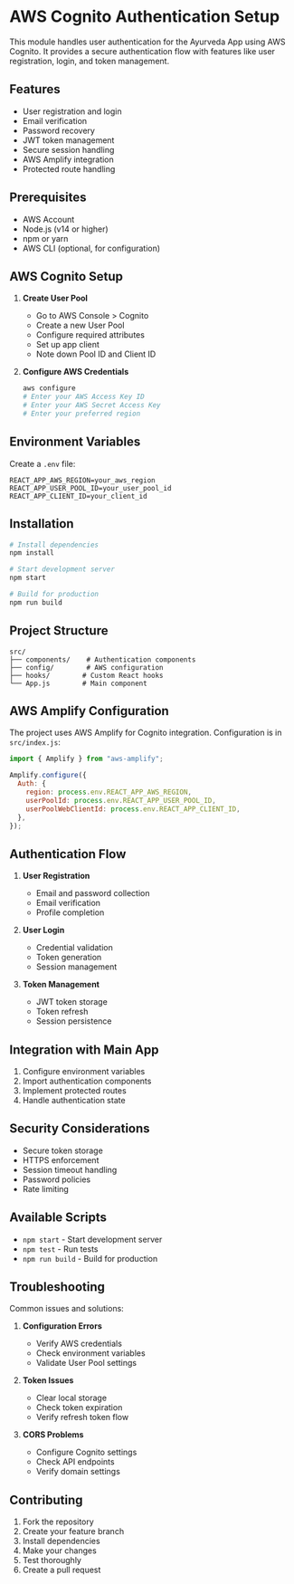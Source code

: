 # AWS Cognito Authentication Setup

This module handles user authentication for the Ayurveda App using AWS Cognito. It provides a secure authentication flow with features like user registration, login, and token management.

## Features

- User registration and login
- Email verification
- Password recovery
- JWT token management
- Secure session handling
- AWS Amplify integration
- Protected route handling

## Prerequisites

- AWS Account
- Node.js (v14 or higher)
- npm or yarn
- AWS CLI (optional, for configuration)

## AWS Cognito Setup

1. **Create User Pool**

   - Go to AWS Console > Cognito
   - Create a new User Pool
   - Configure required attributes
   - Set up app client
   - Note down Pool ID and Client ID

2. **Configure AWS Credentials**
   ```bash
   aws configure
   # Enter your AWS Access Key ID
   # Enter your AWS Secret Access Key
   # Enter your preferred region
   ```

## Environment Variables

Create a `.env` file:

```env
REACT_APP_AWS_REGION=your_aws_region
REACT_APP_USER_POOL_ID=your_user_pool_id
REACT_APP_CLIENT_ID=your_client_id
```

## Installation

```bash
# Install dependencies
npm install

# Start development server
npm start

# Build for production
npm run build
```

## Project Structure

```
src/
├── components/    # Authentication components
├── config/        # AWS configuration
├── hooks/        # Custom React hooks
└── App.js        # Main component
```

## AWS Amplify Configuration

The project uses AWS Amplify for Cognito integration. Configuration is in `src/index.js`:

```javascript
import { Amplify } from "aws-amplify";

Amplify.configure({
  Auth: {
    region: process.env.REACT_APP_AWS_REGION,
    userPoolId: process.env.REACT_APP_USER_POOL_ID,
    userPoolWebClientId: process.env.REACT_APP_CLIENT_ID,
  },
});
```

## Authentication Flow

1. **User Registration**

   - Email and password collection
   - Email verification
   - Profile completion

2. **User Login**

   - Credential validation
   - Token generation
   - Session management

3. **Token Management**
   - JWT token storage
   - Token refresh
   - Session persistence

## Integration with Main App

1. Configure environment variables
2. Import authentication components
3. Implement protected routes
4. Handle authentication state

## Security Considerations

- Secure token storage
- HTTPS enforcement
- Session timeout handling
- Password policies
- Rate limiting

## Available Scripts

- `npm start` - Start development server
- `npm test` - Run tests
- `npm run build` - Build for production

## Troubleshooting

Common issues and solutions:

1. **Configuration Errors**

   - Verify AWS credentials
   - Check environment variables
   - Validate User Pool settings

2. **Token Issues**

   - Clear local storage
   - Check token expiration
   - Verify refresh token flow

3. **CORS Problems**
   - Configure Cognito settings
   - Check API endpoints
   - Verify domain settings

## Contributing

1. Fork the repository
2. Create your feature branch
3. Install dependencies
4. Make your changes
5. Test thoroughly
6. Create a pull request
